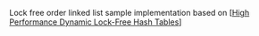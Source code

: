 Lock free order linked list sample implementation based on [[High Performance Dynamic Lock-Free Hash Tables](http://www.research.ibm.com/people/m/michael/spaa-2002.pdf)]


